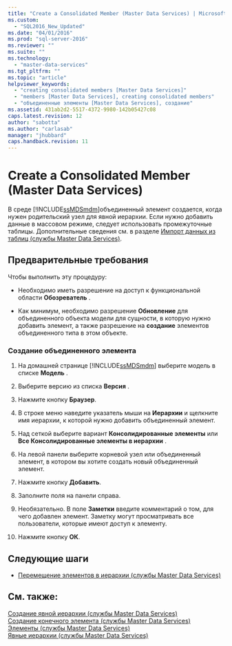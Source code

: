 ```yaml
---
title: "Create a Consolidated Member (Master Data Services) | Microsoft Docs"
ms.custom: 
  - "SQL2016_New_Updated"
ms.date: "04/01/2016"
ms.prod: "sql-server-2016"
ms.reviewer: ""
ms.suite: ""
ms.technology: 
  - "master-data-services"
ms.tgt_pltfrm: ""
ms.topic: "article"
helpviewer_keywords: 
  - "creating consolidated members [Master Data Services]"
  - "members [Master Data Services], creating consolidated members"
  - "объединенные элементы [Master Data Services], создание"
ms.assetid: 431ab2d2-5517-4372-9980-142b05427c08
caps.latest.revision: 12
author: "sabotta"
ms.author: "carlasab"
manager: "jhubbard"
caps.handback.revision: 11
---
```

# Create a Consolidated Member (Master Data Services)
  В среде [!INCLUDE[ssMDSmdm](../includes/ssmdsmdm-md.md)]объединенный элемент создается, когда нужен родительский узел для явной иерархии. Если нужно добавить данные в массовом режиме, следует использовать промежуточные таблицы. Дополнительные сведения см. в разделе [Импорт данных из таблиц (службы Master Data Services)](../master-data-services/import-data-from-tables-master-data-services.md).  
  
## Предварительные требования  
 Чтобы выполнить эту процедуру:  
  
-   Необходимо иметь разрешение на доступ к функциональной области **Обозреватель** .  
  
-   Как минимум, необходимо разрешение **Обновление** для объединенного объекта модели для сущности, в которую нужно добавить элемент, а также разрешение на **создание** элементов объединенного типа в этом объекте.  
  
### Создание объединенного элемента  
  
1.  На домашней странице [!INCLUDE[ssMDSmdm](../includes/ssmdsmdm-md.md)] выберите модель в списке **Модель** .  
  
2.  Выберите версию из списка **Версия** .  
  
3.  Нажмите кнопку **Браузер**.  
  
4.  В строке меню наведите указатель мыши на **Иерархии** и щелкните имя иерархии, к которой нужно добавить объединенный элемент.  
  
5.  Над сеткой выберите вариант **Консолидированные элементы** или **Все Консолидированные элементы в иерархии** .  
  
6.  На левой панели выберите корневой узел или объединенный элемент, в котором вы хотите создать новый объединенный элемент.  
  
7.  Нажмите кнопку **Добавить**.  
  
8.  Заполните поля на панели справа.  
  
9. Необязательно. В поле **Заметки** введите комментарий о том, для чего добавлен элемент. Заметку могут просматривать все пользователи, которые имеют доступ к элементу.  
  
10. Нажмите кнопку **ОК**.  
  
## Следующие шаги  
  
-   [Перемещение элементов в иерархии (службы Master Data Services)](../Topic/Move%20Members%20within%20a%20Hierarchy%20\(Master%20Data%20Services\).md)  
  
## См. также:  
 [Создание явной иерархии (службы Master Data Services)](../master-data-services/create-an-explicit-hierarchy-master-data-services.md)   
 [Создание конечного элемента (службы Master Data Services)](../master-data-services/create-a-leaf-member-master-data-services.md)   
 [Элементы (службы Master Data Services)](../master-data-services/members-master-data-services.md)   
 [Явные иерархии (службы Master Data Services)](../master-data-services/explicit-hierarchies-master-data-services.md)  
  
  